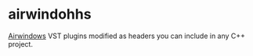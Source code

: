 # airwindohhs

[Airwindows](https://github.com/airwindows/airwindows) VST plugins modified as headers you can include in any C++ project.
